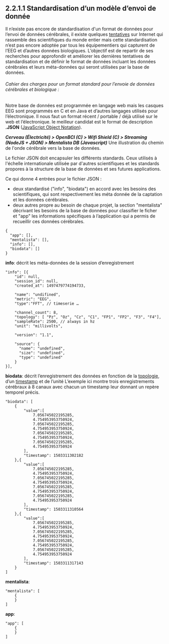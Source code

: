 ## 2.2.1.1 Standardisation d’un modèle d’envoi de donnée

Il n’existe pas encore de standardisation d'un format de données pour l’envoi de données cérébrales, il existe quelques [tentatives](https://github.com/NeuroJS/eeg-stream-data-model/issues/1) sur Internet qui rassemble des scientifiques du monde entier mais cette standardisation n’est pas encore adoptée par tous les équipementiers qui capturent de l’EEG et d’autres données biologiques. L’objectif est de repartir de ses recherches pour approfondir et améliorer les dernières tentatives de standardisation et de définir le format de données incluant les données cérébrales et leurs méta-données qui seront utilisées par la base de données.

###### Cahier des charges pour un format standard pour l’envoie de données cérébrales et biologique :

Notre base de données est programmée en langage web mais les casques EEG sont programmés en C et en Java et d’autres langages utilisés pour l’électronique. Il nous faut un format récent / portable / déjà utilisé sur le web et l’électronique. le meilleur candidat est le format de description **.JSON** ([JavaScript Object Notation](https://fr.wikipedia.org/wiki/JavaScript_Object_Notation)).

***Cerveau (Électricité) > OpenBCI (C) > Wifi Shield (C) > Streaming (NodeJS + JSON) > Mentalista DB (Javascript)***
Une illustration du chemin de l'onde cérébrale vers la base de données.

Le fichier JSON doit encapsuler les différents standards. Ceux utilisés à l'échelle internationale utilisée par d'autres scientifiques et les standards propores à la structure de la base de données et ses futures applications.

Ce qui donne 4 entrées pour le fichier JSON :

- deux standardisé ("info", "biodata") en accord avec les besoins des scientifiques, qui sont respectivement les méta donnée de la captation et les données cérébrales.
- deux  autres propre au besoin de chaque projet, la section "mentalista" décrivant les besoins de la base de données pour classifier le ficher et "app" les informations spécifiques à l’application qui a permis de recueillir ces données cérébrales.

```
{
  "app": [],
  "mentalista": [],
  "info": [],
  "biodata": []
}
```

**info**: décrit les méta-données de la session d’enregistrement

```
"info": [{	
	"id": null,
	"session_id": null,
	"created_at": 1497479774194733,
	
	"name": "undifined",
	"metric": "EEG",
	"type":"FFT", // timeserie …
	
	"channel_count": 8, 
	"topology": [ "Pz", "Oz", "Cz", "C1", "FP1", "FP2", "F3", "F4"],
	"sampleRate": 2500, // always in hz
	"unit": "millivolts",
	
	"version": "1.1",
	
	"source": {
	  "name": "undefined",
	  "size": "undefined",
	  "type": "undefined"
	}
}],
```

**biodata**: décrit l’enregistrement des données en fonction de la [topologie](https://en.wikipedia.org/wiki/10–20_system_(EEG)), d’un [timestamp](https://fr.wikipedia.org/wiki/Horodatage) et de l’unité
L’exemple ici montre trois enregistrements cérébraux à 8 canaux avec chacun un timestamp leur donnant un repère temporel précis.

```
"biodata": [
	{ 
		"value":[
			7.056745022195285,
			4.754953953750924,
			7.056745022195285,
			4.754953953750924, 
			7.056745022195285,
			4.754953953750924,
			7.056745022195285,
			4.754953953750924
		],
		"timestamp": 1503311302182
	},{
		"value":[
			7.056745022195285,
			4.754953953750924,
			7.056745022195285,
			4.754953953750924, 
			7.056745022195285,
			4.754953953750924,
			7.056745022195285,
			4.754953953750924
		],
		"timestamp": 1503311310564
	},{ 
		"value":[
			7.056745022195285,
			4.754953953750924,
			7.056745022195285,
			4.754953953750924, 
			7.056745022195285,
			4.754953953750924,
			7.056745022195285,
			4.754953953750924
		],
		"timestamp": 1503311317143
	}
]
```

**mentalista**: 

```
"mentalista": [
	{ 
	}
]
```

**app**: 

```
"app": [
	{ 
	}
]
```
